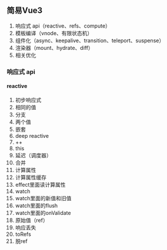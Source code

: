 ## 简易Vue3

1. 响应式 api（reactive、refs、compute）
2. 模板编译（vnode、有限状态机）
3. 组件化（async、keepalive、transition、teleport、suspense）
4. 渲染器（mount、hydrate、diff）
5. 相关优化

### 响应式 api

#### reactive

1. 初步响应式
2. 相同的值
3. 分支
4. 两个值
5. 嵌套
6. deep reactive
7. ++
8. this
9. 延迟（调度器）
10. 合并
11. 计算属性
12. 计算属性缓存
13. effect里面读计算属性
14. watch
15. watch里面的新值和旧值
16. watch里面的flush
17. watch里面的onValidate
18. 原始值（ref）
19. 响应丢失
20. toRefs
21. 脱ref

